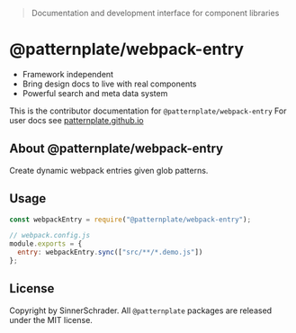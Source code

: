 > Documentation and development interface for component libraries

# @patternplate/webpack-entry

* Framework independent
* Bring design docs to live with real components
* Powerful search and meta data system

This is the contributor documentation for `@patternplate/webpack-entry`
For user docs see [patternplate.github.io](https://patternplate.github.io)

## About @patternplate/webpack-entry

Create dynamic webpack entries given glob patterns.

## Usage

```js
const webpackEntry = require("@patternplate/webpack-entry");

// webpack.config.js
module.exports = {
  entry: webpackEntry.sync(["src/**/*.demo.js"])
};
```

## License

Copyright by SinnerSchrader. All `@patternplate` packages are released under the MIT license.


